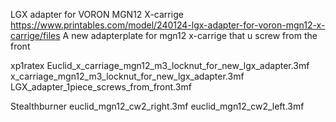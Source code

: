 LGX adapter for VORON MGN12 X-carrige
https://www.printables.com/model/240124-lgx-adapter-for-voron-mgn12-x-carrige/files
A new adapterplate for mgn12 x-carrige that u screw from the front

xp1ratex
Euclid_x_carriage_mgn12_m3_locknut_for_new_lgx_adapter.3mf
x_carriage_mgn12_m3_locknut_for_new_lgx_adapter.3mf
LGX_adapter_1piece_screws_from_front.3mf

Stealthburner
euclid_mgn12_cw2_right.3mf
euclid_mgn12_cw2_left.3mf
